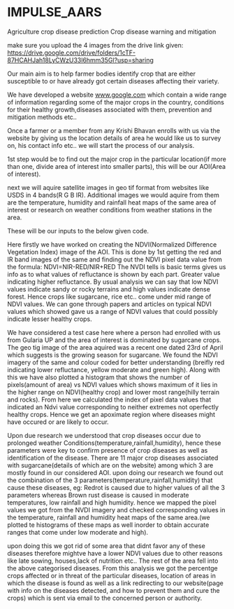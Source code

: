 # IMPULSE_AARS
Agriculture crop disease prediction
Crop disease warning and mitigation

make sure you upload the 4 images from the drive link given: https://drive.google.com/drive/folders/1cTF-87HCAHJah18LyCWzU33l6hmm35Gl?usp=sharing

Our main aim is to help farmer bodies identify crop that are either susceptible to or have already got certain diseases affecting their variety.

We have developed a website www.google.com which contain a wide range of information regarding some of the major crops in the country, conditions for their healthy growth,diseases associated with them, prevention and mitigation methods etc..

Once a farmer or a member from any Krishi Bhavan enrolls with us via the website by giving us the location details of area he would like us to survey on, his contact info etc.. we will start the process of our analysis.

1st step would be to find out the major crop in the particular location(if more than one, divide area of interest into smaller parts), this will be our AOI(Area of interest).

next we will aquire satellite images in geo tif format from websites like USDS in 4 bands(R G B IR). Additional images we would aquire from them are the temperature, humidity and rainfall heat maps of the same area of interest or research on weather conditions from weather stations in the area.

These will be our inputs to the below given code.

Here firstly we have worked on creating the NDVI(Normalized Difference Vegetation Index) image of the AOI. This is done by 1st getting the red and IR band images of the same and finding out the NDVI pixel data value from the formula: NDVI=NIR-RED/NIR+RED The NVDI tells is basic terms gives us info as to what values of refluctance is shown by each part. Greater value indicating higher refluctance. By usual analysis we can say that low NDVI values indicate sandy or rocky terrains and high values indicate dense forest. Hence crops like sugarcane, rice etc.. come under mid range of NDVI values. We can gone through papers and articles on typical NDVI values which showed gave us a range of NDVI values that could possibly indicate lesser healthy crops.

We have considered a test case here where a person had enrolled with us from Gularia UP and the area of interest is dominated by sugarcane crops. The geo tig image of the area aquired was a recent one dated 23rd of April which suggests is the growing season for sugarcane. We found the NDVI imagery of the same and colour coded for better understanding (breifly red indicating lower refluctance, yellow moderate and green high). Along with this we have also plotted a histogram that shows the number of pixels(amount of area) vs NDVI values which shows maximum of it lies in the higher range on NDVI(healthy crop) and lower most range(hilly terrain and rocks). From here we calculated the index of pixel data values that indicated an Ndvi value corresponding to neither extremes not operfectly healthy crops. Hence we get an apoximate region where diseases might have occured or are likely to occur.

Upon due research we understood that crop diseases occur due to prolonged weather Conditions(temperature,rainfall,humidity), hence these parameters were key to confirm presence of crop diseases as well as identification of the disease. There are 11 major crop diseases associated with sugarcane(details of which are on the website) among which 3 are mostly found in our considered AOI. upon doing our research we found out the combination of the 3 parameters(temperature,rainfall,humidity) that cause these diseases, eg: Redrot is caused due to higher values of all the 3 parameters whereas Brown rust disease is caused in moderate temperatures, low rainfall and high humidity. hence we mapped the pixel values we got from the NVDI imagery and checked corresponding values in the temperature, rainfall and humidity heat maps of the same area.(we plotted te histograms of these maps as well inorder to obtain accurate ranges that come under low moderate and high).

upon doing this we got rid of some area that didnt favor any of these diseases therefore mightve have a lower NDVI values due to other reasons like late sowing, houses,lack of nutrition etc.. The rest of the area fell into the above categorised diseases. From this analysis we got the percentge crops affected or in threat of the particular diseases, location of areas in which the disease is found as well as a link redirecting to our website(page with info on the diseases detected, and how to prevent them and cure the crops) which is sent via email to the concerned person or authority.
